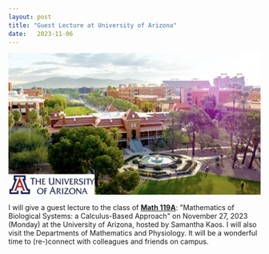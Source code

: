 ```yaml
---
layout: post
title: "Guest Lecture at University of Arizona"
date:   2023-11-06 
---
```


![UArizona_Talk](/images/UArizona_GuestLecture.jpeg)

I will give a guest lecture to the class of [**Math 119A**](https://math119a.math.arizona.edu): "Mathematics of Biological Systems: a Calculus-Based Approach" on November 27, 2023 (Monday) at the University of Arizona, hosted by Samantha Kaos. I will also visit the Departments of Mathematics and Physiology. It will be a wonderful time to (re-)connect with colleagues and friends on campus. 